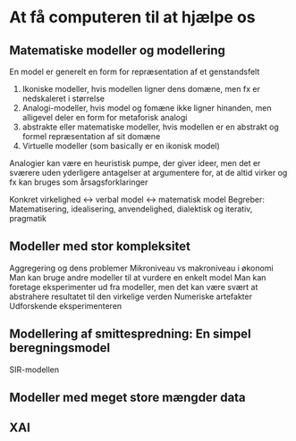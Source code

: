 # At få computeren til at hjælpe os
## Matematiske modeller og modellering
En model er generelt en form for repræsentation af et genstandsfelt
1. Ikoniske modeller, hvis modellen ligner dens domæne, men fx er nedskaleret i størrelse
2. Analogi-modeller, hvis model og fomæne ikke ligner hinanden, men alligevel deler en form for metaforisk analogi
3. abstrakte eller matematiske modeller, hvis modellen er en abstrakt og formel repræsentation af sit domæne
4. Virtuelle modeller (som basically er en ikonisk model)

Analogier kan være en heuristisk pumpe, der giver ideer, men det er sværere uden yderligere antagelser at argumentere for, at de altid virker og fx kan bruges som årsagsforklaringer

Konkret virkelighed $\leftrightarrow$ verbal model $\leftrightarrow$ matematisk model
Begreber: Matematisering, idealisering, anvendelighed, dialektisk og iterativ, pragmatik
## Modeller med stor kompleksitet
Aggregering og dens problemer
Mikroniveau vs makroniveau i økonomi
Man kan bruge andre modeller til at vurdere en enkelt model
Man kan foretage eksperimenter ud fra modeller, men det kan være svært at abstrahere resultatet til den virkelige verden
Numeriske artefakter
Udforskende eksperimenteren
## Modellering af smittespredning: En simpel beregningsmodel
SIR-modellen

## Modeller med meget store mængder data
## XAI
